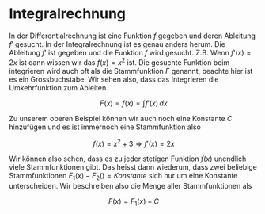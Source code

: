 # Integralrechnung

In der Differentialrechnung ist eine Funktion $f$ gegeben und deren Ableitung $f'$ gesucht. In der Integralrechnung ist es genau anders herum. Die Ableitung $f'$ ist gegeben und die Funktion $f$ wird gesucht. Z.B. Wenn $f'(x)=2x$ ist dann wissen wir das $f(x)=x^2$ ist. Die gesuchte Funktion beim integrieren wird auch oft als die Stammfunktion $F$ genannt, beachte hier ist es ein Grossbuchstabe. Wir sehen also, dass das Integrieren die Umkehrfunktion zum Ableiten.

$$F(x)=f(x)=\int{f'(x)\,dx}$$

Zu unserem oberen Beispiel können wir auch noch eine Konstante $C$ hinzufügen und es ist immernoch eine Stammfunktion also

$$f(x)=x^2+3 \Rightarrow f'(x)= 2x$$

Wir können also sehen, dass es zu jeder stetigen Funktion $f(x)$ unendlich viele Stammfunktionen gibt. Das heisst dann wiederum, dass zwei beliebige Stammfunktionen $F_1(x)-F_2()=Konstante$ sich nur um eine Konstante unterscheiden. Wir beschreiben also die Menge aller Stammfunktionen als

$$F(x)=F_1(x)+C$$
